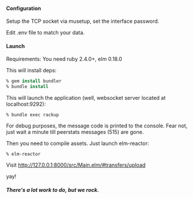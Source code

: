 #### Configuration
Setup the TCP socket via musetup, set the interface password.

Edit .env file to match your data.

#### Launch

Requirements:
You need ruby 2.4.0+, elm 0.18.0

This will install deps:

```csh
% gem install bundler
% bundle install
```

This will launch the application (well, websocket server located at localhost:9292):

```% bundle exec rackup```

For debug purposes, the message code is printed to the console. Fear not, just wait a minute till peerstats messages (515) are gone.

Then you need to compile assets. Just launch elm-reactor:

```% elm-reactor```

Visit
http://127.0.0.1:8000/src/Main.elm/#transfers/upload

yay!


##### There's a lot work to do, but we rock.
